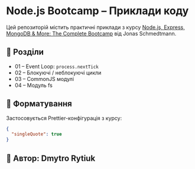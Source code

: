 # Node.js Bootcamp – Приклади коду

Цей репозиторій містить практичні приклади з курсу [Node.js, Express, MongoDB & More: The Complete Bootcamp](https://www.udemy.com/course/nodejs-express-mongodb-bootcamp/) від Jonas Schmedtmann.

## 📁 Розділи

- 01 – Event Loop: `process.nextTick`
- 02 – Блокуючі / неблокуючі цикли
- 03 – CommonJS модулі
- 04 – Модуль fs

## 🔧 Форматування

Застосовується Prettier-конфігурація з курсу:
```json
{
  "singleQuote": true
}
```

## 👤 Автор: Dmytro Rytiuk
